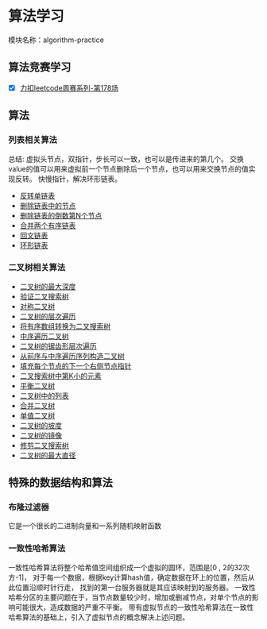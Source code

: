 # 算法学习
模块名称：algorithm-practice
## 算法竞赛学习
- [x] [力扣leetcode周赛系列-第178场](https://www.toutiao.com/i6799238431051350532/)
## 算法
### 列表相关算法
总结: 虚拟头节点，双指针，步长可以一致，也可以是传进来的第几个。
交换value的值可以用来虚拟前一个节点删除后一个节点，也可以用来交换节点的值实现反转。
快慢指针，解决环形链表。
- [反转单链表](https://www.toutiao.com/i6806239361680540171/)
- [删除链表中的节点](https://www.toutiao.com/i6806475703521903116/)
- [删除链表的倒数第N个节点](https://www.toutiao.com/i6807228381768188429/)
- [合并两个有序链表](https://www.toutiao.com/i6807584336703914499/)
- [回文链表](https://www.toutiao.com/i6808024343902159372/)
- [环形链表](https://www.toutiao.com/i6808442471421313548/)
### 二叉树相关算法
- [二叉树的最大深度](https://www.toutiao.com/i6808798912267158027/)
- [验证二叉搜索树](https://www.toutiao.com/i6809221437497278988/)
- [对称二叉树](https://www.toutiao.com/i6809559740499100167/)
- [二叉树的层次遍历](https://www.toutiao.com/i6809891274313695756/)
- [将有序数组转换为二叉搜索树](https://www.toutiao.com/i6810376190738563598/)
- [中序遍历二叉树](https://www.toutiao.com/i6810657575986528775/)
- [二叉树的锯齿形层次遍历](https://www.toutiao.com/i6810938127432024580/)
- [从前序与中序遍历序列构造二叉树](https://www.toutiao.com/i6811370590365024771/)
- [填充每个节点的下一个右侧节点指针](https://www.toutiao.com/i6811862496777863687/)
- [二叉搜索树中第K小的元素](https://www.toutiao.com/i6812874863313682947/)
- [平衡二叉树](https://www.toutiao.com/i6813339162939228686/)
- [二叉树中的列表](https://www.toutiao.com/i6813518317374931467/)
- [合并二叉树](https://www.toutiao.com/i6813899896257511944/)
- [单值二叉树](https://www.toutiao.com/i6814451367084556803/)
- [二叉树的坡度](https://www.toutiao.com/i6814710498727035404/)
- [二叉树的镜像](https://www.toutiao.com/i6815196134449873419/)
- [修剪二叉搜索树](https://www.toutiao.com/i6815724437950693895/)
- [二叉树的最大直径](https://www.toutiao.com/i6816213909574255111/)
## 特殊的数据结构和算法
### 布隆过滤器
它是一个很长的二进制向量和一系列随机映射函数
### 一致性哈希算法
一致性哈希算法将整个哈希值空间组织成一个虚拟的圆环，范围是[0 , 2的32次方-1]，
对于每一个数据，根据key计算hash值，确定数据在环上的位置，然后从此位置沿顺时针行走，
找到的第一台服务器就是其应该映射到的服务器。
一致性哈希分区的主要问题在于，当节点数量较少时，增加或删减节点，对单个节点的影响可能很大，造成数据的严重不平衡。
带有虚拟节点的一致性哈希算法在一致性哈希算法的基础上，引入了虚拟节点的概念解决上述问题。
